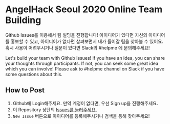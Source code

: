 # AngelHack Seoul 2020 Online Team Building

Github Issues를 이용해서 팀 빌딩을 진행합니다! 
아이디어가 있다면 자신의 아이디어를 홍보할 수 있고, 아이디어가 없다면 살펴보면서 내가 들어갈 팀을 찾아볼 수 있어요.
혹시 사용이 어려우시거나 질문이 있다면 Slack의 #helpme 에 문의해주세요!

Let's build your team with Github Issues!
If you have an idea, you can share your thoughts through participants. If not, you can seek some great idea which you can involve!
Please ask to #helpme channel on Slack if you have some questions about this.

## How to Post

1. Github에 Login해주세요. 만약 계정이 없다면, 우선 Sign up을 진행해주세요.
2. 이 Repository 상단의 [Issues를 눌러주세요.](https://github.com/angelhackseoul/team-building/issues)
3. `New Issue` 버튼으로 아이디어를 등록해주시거나 검색을 통해 찾아주세요!
